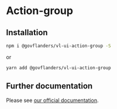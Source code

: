 # Action-group
## Installation
```bash
npm i @govflanders/vl-ui-action-group -S
```
or
```bash
yarn add @govflanders/vl-ui-action-group
```
## Further documentation
Please see [our official documentation](https://overheid.vlaanderen.be/webuniversum/v3/search?q=vl-ui-action-group).
